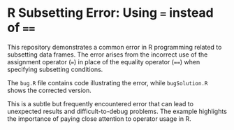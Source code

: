# R Subsetting Error: Using `=` instead of `==`

This repository demonstrates a common error in R programming related to subsetting data frames.  The error arises from the incorrect use of the assignment operator (`=`) in place of the equality operator (`==`) when specifying subsetting conditions.

The `bug.R` file contains code illustrating the error, while `bugSolution.R` shows the corrected version.

This is a subtle but frequently encountered error that can lead to unexpected results and difficult-to-debug problems.  The example highlights the importance of paying close attention to operator usage in R.
